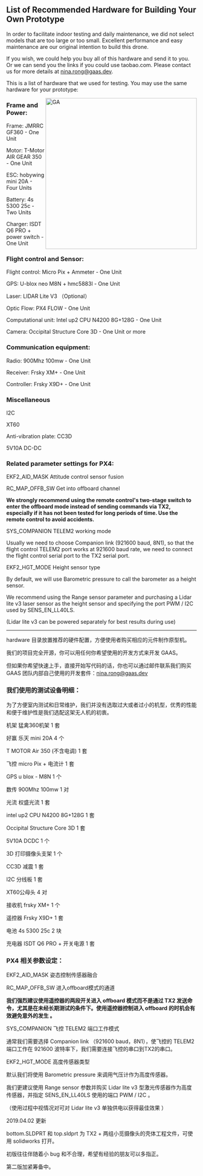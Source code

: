 ## List of Recommended Hardware for Building Your Own Prototype

In order to facilitate indoor testing and daily maintenance, we did not select models that are too large or too small. Excellent performance and easy maintenance are our original intention to build this drone.

If you wish, we could help you buy all of this hardware and send it to you. Or we can send you the links if you could use taobao.com. Please contact us for more details at nina.rong@gaas.dev.

This is a list of hardware that we used for testing. You may use the same hardware for your prototype:

<img src="https://s2.ax1x.com/2019/02/20/k2Jruj.jpg" align="right" width="400px" alt="GA">

### Frame and Power:

  Frame: JMRRC GF360 - One Unit
  
  Motor: T-Motor AIR GEAR 350 - One Unit
  
  ESC: hobywing mini 20A - Four Units
  
  Battery: 4s 5300 25c - Two Units
  
  Charger: ISDT Q6 PRO + power switch - One Unit
  
### Flight control and Sensor:

  Flight control: Micro Pix + Ammeter - One Unit
  
  GPS: U-blox neo M8N + hmc5883l - One Unit
  
  Laser: LIDAR Lite V3 （Optional）
  
  Optic Flow: PX4 FLOW - One Unit
  
  Computational unit: Intel up2 CPU N4200 8G+128G - One Unit
  
  Camera: Occipital Structure Core 3D - One Unit or more
  
### Communication equipment:

  Radio: 900Mhz 100mw - One Unit
  
  Receiver: Frsky XM+ - One Unit
  
  Controller: Frsky X9D+ - One Unit
  
### Miscellaneous
  I2C
  
  XT60
  
  Anti-vibration plate: CC3D 
  
  5V10A DC-DC 

### Related parameter settings for PX4:

EKF2_AID_MASK   Attitude control sensor fusion 

RC_MAP_OFFB_SW  Get into offboard channel  

**We strongly recommend using the remote control's two-stage switch to enter the offboard mode instead of sending commands via TX2, especially if it has not been tested for long periods of time. Use the remote control to avoid accidents.**

SYS_COMPANION   TELEM2 working mode

Usually we need to choose Companion link (921600 baud, 8N1), so that the flight control TELEM2 port works at 921600 baud rate, we need to connect the flight control serial port to the TX2 serial port.

EKF2_HGT_MODE   Height sensor type

By default, we will use Barometric pressure to call the barometer as a height sensor.

We recommend using the Range sensor parameter and purchasing a Lidar lite v3 laser sensor as the height sensor and specifying the port PWM / I2C used by SENS_EN_LL40LS.

(Lidar lite v3 can be powered separately for best results during use)
  
---

hardware 目录放置推荐的硬件配置，方便使用者购买相应的元件制作原型机。

我们的项目完全开源，你可以用任何你希望使用的开发方式来开发 GAAS。

但如果你希望快速上手，直接开始写代码的话，你也可以通过邮件联系我们购买 GAAS 团队内部自己使用的开发套件：nina.rong@gaas.dev



### 我们使用的测试设备明细：

为了方便室内测试和日常维护，我们并没有选取过大或者过小的机型，优秀的性能和便于维护性是我们选配这架无人机的初衷。

机架 猛禽360机架	1	套

好赢 乐天 mini 20A	4	个

T MOTOR Air 350 (不含电调)	1	套

飞控 micro Pix + 电流计	1	套

GPS u blox - M8N    	1	个

数传 900Mhz 100mw	1	对

光流 权盛光流	1	套

intel up2 CPU N4200 8G+128G	1	套

Occipital Structure Core 3D	1	套

5V10A DCDC	1	个

3D 打印摄像头支架	1	个

CC3D 减震	1	套

I2C 分线板	1	套

XT60公母头	4	对

接收机 frsky XM+	1	个

遥控器 Frsky X9D+	1	套

电池 4s 5300 25c	2	块

充电器 ISDT Q6 PRO + 开关电源	1	套


### PX4 相关参数设定：

EKF2_AID_MASK   姿态控制传感器融合  

RC_MAP_OFFB_SW  进入offboard模式的通道  

**我们强烈建议使用遥控器的两段开关进入 offboard 模式而不是通过 TX2 发送命令，尤其是在未经长期测试的条件下。使用遥控器控制进入 offboard 的时机会有效避免意外的发生 。**

SYS_COMPANION   飞控 TELEM2 端口工作模式

通常我们需要选择 Companion link （921600 baud，8N1），使飞控的 TELEM2 端口工作在 921600 波特率下，我们需要连接飞控的串口到TX2的串口。

EKF2_HGT_MODE   高度传感器类型

默认我们将使用 Barometric pressure 来调用气压计作为高度传感器。

我们更建议使用 Range sensor 参数并购买 Lidar lite v3 型激光传感器作为高度传感器，并指定 SENS_EN_LL40LS 使用的端口 PWM / I2C 。

（使用过程中视情况对可对 Lidar lite v3 单独供电以获得最佳效果 ）

2019.04.02 更新

bottom.SLDPRT 和 top.sldprt 为 TX2 + 两组小觅摄像头的壳体工程文件，可使用 solidworks 打开。

初版往往伴随着小 bug 和不合理，希望有经验的朋友可以多指正。

第二版加紧筹备中。

